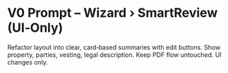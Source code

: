 # V0 Prompt – Wizard › SmartReview (UI‑Only)

Refactor layout into clear, card‑based summaries with edit buttons. Show property, parties, vesting, legal description. Keep PDF flow untouched. UI changes only.
